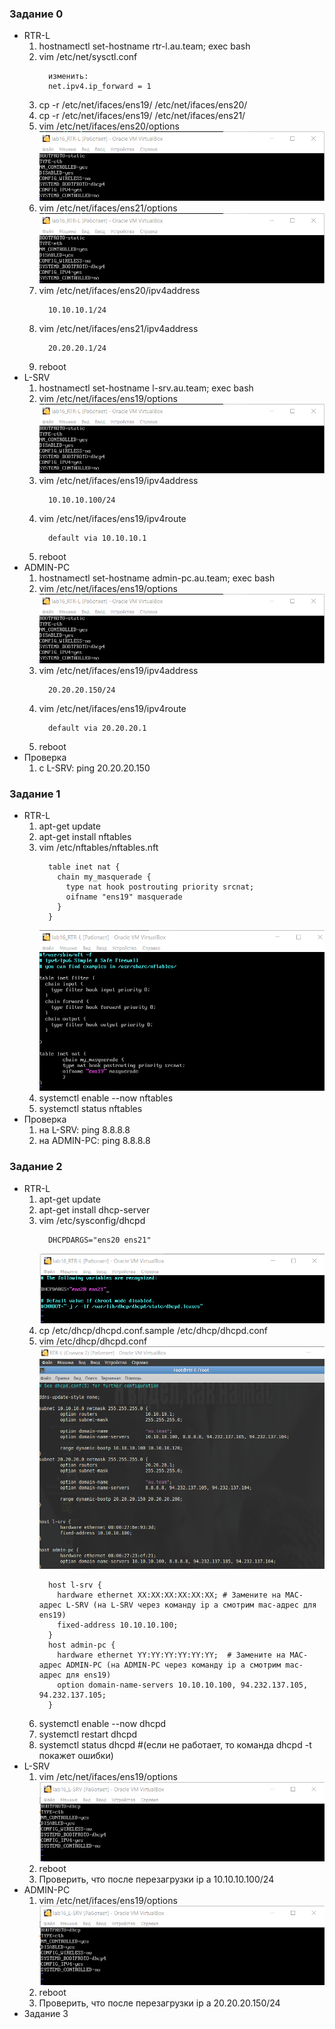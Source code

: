 ### Задание 0
- RTR-L
  1. hostnamectl set-hostname rtr-l.au.team; exec bash
  2. vim /etc/net/sysctl.conf
      ```
        изменить:
        net.ipv4.ip_forward = 1
      ```
  3. cp -r /etc/net/ifaces/ens19/ /etc/net/ifaces/ens20/
  4. cp -r /etc/net/ifaces/ens19/ /etc/net/ifaces/ens21/
  5. vim /etc/net/ifaces/ens20/options
       ![image](https://github.com/rtx512/aos/blob/master/images/img1.png)
  7. vim /etc/net/ifaces/ens21/options
       ![image](https://github.com/rtx512/aos/blob/master/images/img1.png)
  8. vim /etc/net/ifaces/ens20/ipv4address
      ```
        10.10.10.1/24
      ```
  9. vim /etc/net/ifaces/ens21/ipv4address
      ```
        20.20.20.1/24
      ```
  10. reboot
- L-SRV
  1. hostnamectl set-hostname l-srv.au.team; exec bash
  2. vim /etc/net/ifaces/ens19/options
      ![image](https://github.com/rtx512/aos/blob/master/images/img1.png)
  4. vim /etc/net/ifaces/ens19/ipv4address
       ```
         10.10.10.100/24
       ```
  6. vim /etc/net/ifaces/ens19/ipv4route
       ```
         default via 10.10.10.1
       ```
  8. reboot
- ADMIN-PC
  1. hostnamectl set-hostname admin-pc.au.team; exec bash
  2. vim /etc/net/ifaces/ens19/options
       ![image](https://github.com/rtx512/aos/blob/master/images/img1.png)
  4. vim /etc/net/ifaces/ens19/ipv4address
       ```
         20.20.20.150/24
       ```
  6. vim /etc/net/ifaces/ens19/ipv4route
       ```
         default via 20.20.20.1
       ```
  8. reboot
- Проверка
  1. с L-SRV: ping 20.20.20.150

### Задание 1
- RTR-L
  1. apt-get update
  2. apt-get install nftables
  4. vim /etc/nftables/nftables.nft
       ```
         table inet nat {
           chain my_masquerade {
             type nat hook postrouting priority srcnat;
             oifname "ens19" masquerade
           }
         }
       ```
       ![image](https://github.com/rtx512/aos/blob/master/images/img2.png)
  6. systemctl enable --now nftables
  7. systemctl status nftables
- Проверка
  1. на L-SRV: ping 8.8.8.8
  2. на ADMIN-PC: ping 8.8.8.8
### Задание 2
- RTR-L
  1. apt-get update
  2. apt-get install dhcp-server
  3. vim /etc/sysconfig/dhcpd
       ```
         DHCPDARGS="ens20 ens21"
       ```
       ![image](https://github.com/rtx512/aos/blob/master/images/img3.png)
  5. cp /etc/dhcp/dhcpd.conf.sample /etc/dhcp/dhcpd.conf
  6. vim /etc/dhcp/dhcpd.conf
       ![image](https://github.com/rtx512/aos/blob/master/images/img4.png)
       ```
         host l-srv {
           hardware ethernet XX:XX:XX:XX:XX:XX; # Замените на MAC-адрес L-SRV (на L-SRV через команду ip a смотрим mac-адрес для ens19)
           fixed-address 10.10.10.100;
         }
         host admin-pc {
           hardware ethernet YY:YY:YY:YY:YY:YY;  # Замените на MAC-адрес ADMIN-PC (на ADMIN-PC через команду ip a смотрим mac-адрес для ens19)
           option domain-name-servers 10.10.10.100, 94.232.137.105, 94.232.137.105;
         }
       ```
  8. systemctl enable --now dhcpd
  9. systemctl restart dhcpd
  10. systemctl status dhcpd #(если не работает, то команда dhcpd -t покажет ошибки)
- L-SRV
  1. vim /etc/net/ifaces/ens19/options
       ![image](https://github.com/rtx512/aos/blob/master/images/img5.png)
  2. reboot
  3. Проверить, что после перезагрузки ip a 10.10.10.100/24
- ADMIN-PC
  1. vim /etc/net/ifaces/ens19/options
       ![image](https://github.com/rtx512/aos/blob/master/images/img5.png)
  2. reboot
  3. Проверить, что после перезагрузки ip a 20.20.20.150/24
- Задание 3

